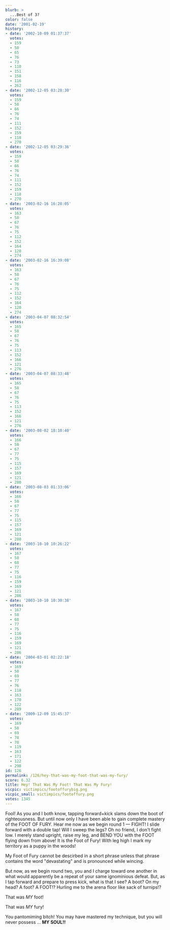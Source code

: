 ```yaml
---
blurb: >
  ...Best of 3?
color: false
date: '2001-02-19'
history:
- date: '2002-10-09 01:37:37'
  votes:
  - 159
  - 58
  - 65
  - 76
  - 73
  - 110
  - 151
  - 158
  - 116
  - 262
- date: '2002-12-05 03:28:30'
  votes:
  - 159
  - 58
  - 66
  - 76
  - 74
  - 111
  - 152
  - 159
  - 118
  - 270
- date: '2002-12-05 03:29:36'
  votes:
  - 159
  - 58
  - 66
  - 76
  - 74
  - 111
  - 152
  - 159
  - 118
  - 270
- date: '2003-02-16 16:28:05'
  votes:
  - 163
  - 58
  - 67
  - 76
  - 75
  - 112
  - 152
  - 164
  - 120
  - 274
- date: '2003-02-16 16:39:08'
  votes:
  - 163
  - 58
  - 67
  - 76
  - 75
  - 112
  - 152
  - 164
  - 120
  - 274
- date: '2003-04-07 08:32:54'
  votes:
  - 165
  - 58
  - 67
  - 76
  - 75
  - 113
  - 152
  - 166
  - 121
  - 276
- date: '2003-04-07 08:33:48'
  votes:
  - 165
  - 58
  - 67
  - 76
  - 75
  - 113
  - 152
  - 166
  - 121
  - 276
- date: '2003-08-02 18:10:40'
  votes:
  - 166
  - 58
  - 67
  - 77
  - 75
  - 115
  - 157
  - 169
  - 121
  - 280
- date: '2003-08-03 01:33:06'
  votes:
  - 166
  - 58
  - 67
  - 77
  - 75
  - 115
  - 157
  - 169
  - 121
  - 280
- date: '2003-10-10 10:26:22'
  votes:
  - 167
  - 58
  - 68
  - 77
  - 75
  - 116
  - 159
  - 169
  - 121
  - 286
- date: '2003-10-10 10:30:38'
  votes:
  - 167
  - 58
  - 68
  - 77
  - 75
  - 116
  - 159
  - 169
  - 121
  - 286
- date: '2004-03-01 02:22:18'
  votes:
  - 169
  - 58
  - 69
  - 77
  - 76
  - 118
  - 163
  - 170
  - 122
  - 289
- date: '2009-12-09 15:45:37'
  votes:
  - 169
  - 58
  - 69
  - 78
  - 78
  - 119
  - 163
  - 171
  - 122
  - 298
id: 126
permalink: /126/hey-that-was-my-foot-that-was-my-fury/
score: 6.32
title: Hey! That Was My Foot! That Was My Fury!
vicpic: victimpics/footoffurybig.png
vicpic_small: victimpics/footoffury.png
votes: 1345
---
```


Fool! As you and I both know, tapping forward+kick slams down the boot
of righteousness. But until now only I have been able to gain complete
mastery of the FOOT OF FURY. Hear me now as we begin round 1 — FIGHT! I
slide forward with a double tap! Will I sweep the legs? Oh no friend, I
don't fight low. I merely stand upright, raise my leg, and BEND YOU with
the FOOT flying down from above! It is the Foot of Fury! With leg high I
mark my territory as a puppy in the woods!

My Foot of Fury cannot be descirbed in a short phrase unless that phrase
contains the word "devastating" and is pronounced while wincing.

But now, as we begin round two, you and I charge toward one another in
what would apparently be a repeat of your same ignominious defeat. But,
as I tap forward and prepare to press kick, what is that I see? A boot?
On my head? A foot? A FOOT!? Hurling me to the arena floor like sack of
turnips!?

That was *MY* foot!

That was *MY* fury!

You pantomiming bitch! You may have mastered my technique, but you will
never possess ... **MY SOUL!!**